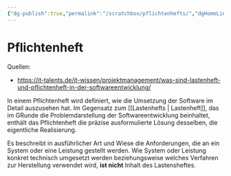 ```yaml
---
{"dg-publish":true,"permalink":"/scratchbox/pflichtenhefts/","dgHomeLink":true,"dgPassFrontmatter":false}
---
```


# Pflichtenheft

Quellen: 
- https://it-talents.de/it-wissen/projektmanagement/was-sind-lastenheft-und-pflichtenheft-in-der-softwareentwicklung/


In einem Pflichtenheft wird definiert, wie die Umsetzung der Software im Detail auszusehen hat.
Im Gegensatz zum [[Lastenhefts | Lastenheft]], das im GRunde die Problemdarstellung der Softwareentwicklung beinhaltet, enthält das Pflichtenheft die präzise ausformulierte Lösung desselben, die eigentliche Realisierung.

Es beschreibt in ausführlicher Art und Wiese die Anforderungen, die an ein System oder eine Leistung gestellt werden.
Wie System oder Leistung konkret technisch umgesetzt werden beziehungsweise welches Verfahren zur Herstellung verwendet wird, **ist nicht** Inhalt des Lastensheftes.

